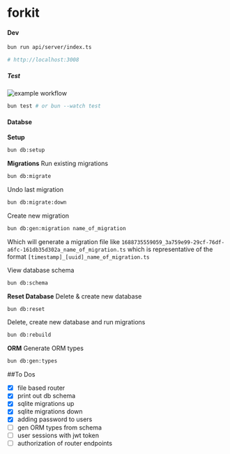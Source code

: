 # forkit

#### Dev

```sh
bun run api/server/index.ts

# http://localhost:3008
```

##### Test

![example workflow](https://github.com/chadmmills/forkit/actions/workflows/ci-test.yml/badge.svg)

```sh
bun test # or bun --watch test
```

#### Databse

**Setup**

```sh
bun db:setup
```

**Migrations**
Run existing migrations

```sh
bun db:migrate
```

Undo last migration

```sh
bun db:migrate:down
```

Create new migration

```sh
bun db:gen:migration name_of_migration
```

Which will generate a migration file like `1688735559059_3a759e99-29cf-76df-a6fc-161db35d302a_name_of_migration.ts` which is representative of the format `[timestamp]_[uuid]_name_of_migration.ts`

View database schema

```sh
bun db:schema
```

**Reset Database**
Delete & create new database
```sh
bun db:reset
```

Delete, create new database and run migrations
```sh
bun db:rebuild
```

**ORM**
Generate ORM types

```sh
bun db:gen:types
```

##To Dos

- [x] file based router
- [x] print out db schema
- [x] sqlite migrations up
- [x] sqlite migrations down
- [x] adding password to users
- [ ] gen ORM types from schema
- [ ] user sessions with jwt token
- [ ] authorization of router endpoints
